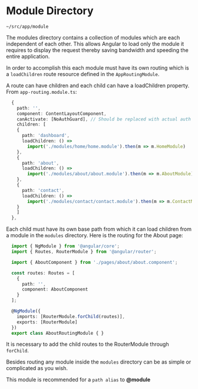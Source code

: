 Module Directory
================

`~/src/app/module`

The modules directory contains a collection of modules which are each
independent of each other.  This allows Angular to load only the module it
requires to display the request thereby saving bandwidth and speeding the
entire application.

In order to accomplish this each module must have its own routing which is a
`loadChildren` route resource defined in the `AppRoutingModule`.

A route can have children and each child can have a loadChildren property.
From `app-routing.module.ts`:

```typescript
  {
    path: '',
    component: ContentLayoutComponent,
    canActivate: [NoAuthGuard], // Should be replaced with actual auth guard
    children: [
    {
      path: 'dashboard',
      loadChildren: () =>
        import('./modules/home/home.module').then(m => m.HomeModule)
    },
    {
      path: 'about',
      loadChildren: () =>
        import('./modules/about/about.module').then(m => m.AboutModule)
    },
    {
      path: 'contact',
      loadChildren: () =>
        import('./modules/contact/contact.module').then(m => m.ContactModule)
    }
    ]
  },
```

Each child must have its own base path from which it can load children from a
module in the `modules` directory.  Here is the routing for the About page:

```typescript
  import { NgModule } from '@angular/core';
  import { Routes, RouterModule } from '@angular/router';

  import { AboutComponent } from './pages/about/about.component';

  const routes: Routes = [
    {
      path: '',
      component: AboutComponent
    }
  ];

  @NgModule({
    imports: [RouterModule.forChild(routes)],
    exports: [RouterModule]
  })
  export class AboutRoutingModule { }
```

It is necessary to add the child routes to the RouterModule through `forChild`.

Besides routing any module inside the `modules` directory can be as simple or
complicated as you wish.


This module is recommended for a `path alias` to **@module**
